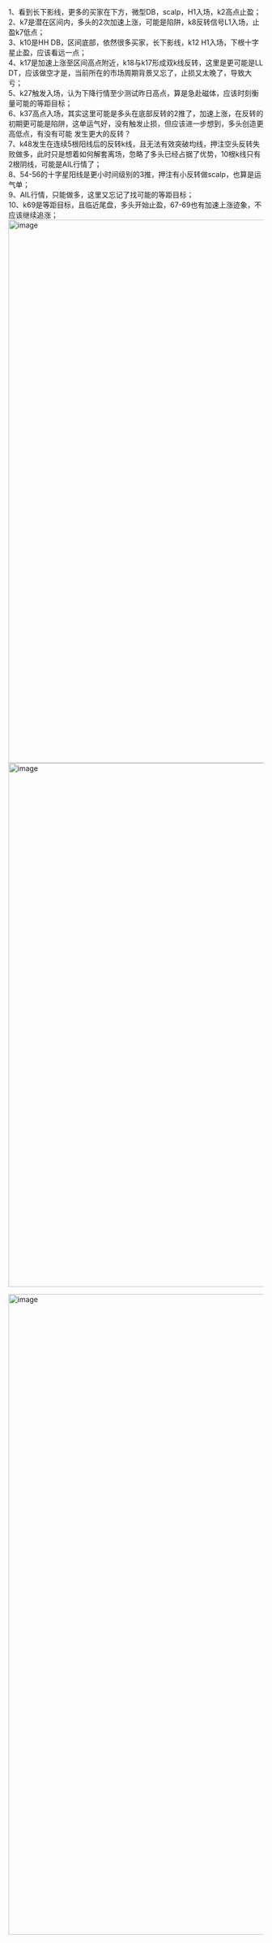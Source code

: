 1、看到长下影线，更多的买家在下方，微型DB，scalp，H1入场，k2高点止盈；  
2、k7是潜在区间内，多头的2次加速上涨，可能是陷阱，k8反转信号L1入场，止盈k7低点；  
3、k10是HH DB，区间底部，依然很多买家，长下影线，k12 H1入场，下根十字星止盈，应该看远一点；  
4、k17是加速上涨至区间高点附近，k18与k17形成双k线反转，这里是更可能是LL DT，应该做空才是，当前所在的市场周期背景又忘了，止损又太晚了，导致大亏；  
5、k27触发入场，认为下降行情至少测试昨日高点，算是急赴磁体，应该时刻衡量可能的等距目标；  
6、k37高点入场，其实这里可能是多头在底部反转的2推了，加速上涨，在反转的初期更可能是陷阱，这单运气好，没有触发止损，但应该进一步想到，多头创造更高低点，有没有可能
发生更大的反转？  
7、k48发生在连续5根阳线后的反转k线，且无法有效突破均线，押注空头反转失败做多，此时只是想着如何解套离场，忽略了多头已经占据了优势，10根k线只有2根阴线，可能是AIL行情了；  
8、54-56的十字星阳线是更小时间级别的3推，押注有小反转做scalp，也算是运气单；  
9、AIL行情，只能做多，这里又忘记了找可能的等距目标；  
10、k69是等距目标，且临近尾盘，多头开始止盈，67-69也有加速上涨迹象，不应该继续追涨；  
<img width="2626" height="1070" alt="image" src="https://github.com/user-attachments/assets/99c34593-417b-4548-8385-1cad89f669e3" />
<img width="2574" height="1032" alt="image" src="https://github.com/user-attachments/assets/e768c7a9-91d7-439e-aa7e-46548d7c11d5" />

<img width="2250" height="1262" alt="image" src="https://github.com/user-attachments/assets/f840cb48-47b0-4a3c-a047-5079ebde600a" />
